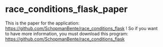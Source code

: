 # race_conditions_flask_paper

This is the paper for the application: https://github.com/SchopmanBente/race_conditions_flask !
So if you want to have more information, you must download this program: https://github.com/SchopmanBente/race_conditions_flask


